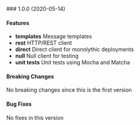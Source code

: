 <a name="1.0.0"></a> ### 1.0.0 (2020-05-14)

#### Features
* **templates** Message templates
* **rest** HTTP/REST client
* **direct** Direct client for monolythic deployments
* **null** Null client for testing
* **unit tests** Unit tests using Mocha and Matcha

#### Breaking Changes
No breaking changes since this is the first version

#### Bug Fixes
No fixes in this version

